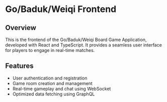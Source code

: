 # Go/Baduk/Weiqi Frontend

## Overview
This is the frontend of the Go/Baduk/Weiqi Board Game Application, developed with React and TypeScript. It provides a seamless user interface for players to engage in real-time matches.

## Features
- User authentication and registration
- Game room creation and management
- Real-time gameplay and chat using WebSocket
- Optimized data fetching using GraphQL

